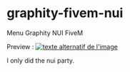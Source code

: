 # graphity-fivem-nui
Menu Graphity NUI FiveM

Preview : 
[![texte alternatif de l'image](https://i.ytimg.com/vi/1YlOl2BxUwA/hqdefault.jpg?sqp=-oaymwEcCNACELwBSFXyq4qpAw4IARUAAIhCGAFwAcABBg==&rs=AOn4CLAKI4_JSJzoXt_Rvxid2XLzhNXshA)](https://youtu.be/1YlOl2BxUwA "Menu Graphity NUI FiveM")

I only did the nui party.
